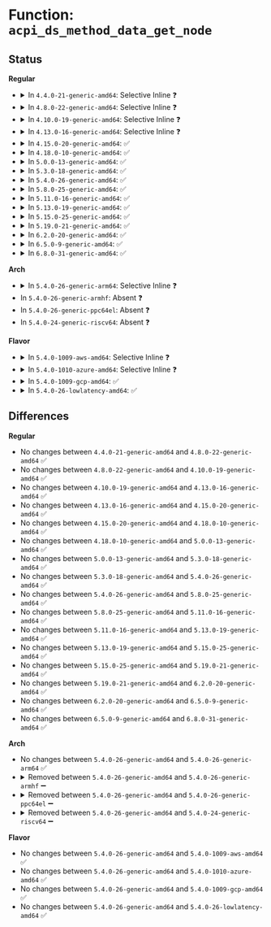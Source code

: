 # Function: <code>acpi_ds_method_data_get_node</code>

## Status
<b>Regular</b>
<ul>
<li>
<details>
<summary>In <code>4.4.0-21-generic-amd64</code>: Selective Inline ❓</summary>

```c
acpi_status acpi_ds_method_data_get_node(u8 type, u32 index, struct acpi_walk_state * walk_state, struct acpi_namespace_node * * node)
```

```json
{
  "name": "acpi_ds_method_data_get_node",
  "collision_type": "Unique Global",
  "inline_type": "Selective",
  "funcs": [
    {
      "addr": 18446744071583615853,
      "name": "acpi_ds_method_data_get_node",
      "external": true,
      "loc": "drivers/acpi/acpica/dsmthdat.c:248",
      "file": "drivers/acpi/acpica/dsmthdat.c",
      "inline": "not declared, inlined",
      "caller_inline": [],
      "caller_func": [
        "drivers/acpi/acpica/dsmthdat.c:acpi_ds_method_data_init_args",
        "drivers/acpi/acpica/dsmthdat.c:acpi_ds_method_data_get_value",
        "drivers/acpi/acpica/dsmthdat.c:acpi_ds_store_object_to_local",
        "drivers/acpi/acpica/dsmthdat.c:acpi_ds_store_object_to_local",
        "drivers/acpi/acpica/dsmthdat.c:acpi_ds_store_object_to_local",
        "drivers/acpi/acpica/dsobject.c:acpi_ds_init_object_from_op",
        "drivers/acpi/acpica/exresolv.c:acpi_ex_resolve_multiple"
      ]
    }
  ],
  "symbols": [
    {
      "addr": 18446744071583615853,
      "name": "acpi_ds_method_data_get_node",
      "section": ".text",
      "bind": "STB_GLOBAL",
      "size": 165
    }
  ]
}
```
</details>
</li>
<li>
<details>
<summary>In <code>4.8.0-22-generic-amd64</code>: Selective Inline ❓</summary>

```c
acpi_status acpi_ds_method_data_get_node(u8 type, u32 index, struct acpi_walk_state * walk_state, struct acpi_namespace_node * * node)
```

```json
{
  "name": "acpi_ds_method_data_get_node",
  "collision_type": "Unique Global",
  "inline_type": "Selective",
  "funcs": [
    {
      "addr": 18446744071583938950,
      "name": "acpi_ds_method_data_get_node",
      "external": true,
      "loc": "drivers/acpi/acpica/dsmthdat.c:249",
      "file": "drivers/acpi/acpica/dsmthdat.c",
      "inline": "not declared, inlined",
      "caller_inline": [],
      "caller_func": [
        "drivers/acpi/acpica/dsmthdat.c:acpi_ds_store_object_to_local",
        "drivers/acpi/acpica/dsmthdat.c:acpi_ds_store_object_to_local",
        "drivers/acpi/acpica/dsmthdat.c:acpi_ds_store_object_to_local",
        "drivers/acpi/acpica/dsmthdat.c:acpi_ds_method_data_get_value",
        "drivers/acpi/acpica/dsmthdat.c:acpi_ds_method_data_init_args",
        "drivers/acpi/acpica/dsobject.c:acpi_ds_init_object_from_op",
        "drivers/acpi/acpica/exresolv.c:acpi_ex_resolve_multiple"
      ]
    }
  ],
  "symbols": [
    {
      "addr": 18446744071583938950,
      "name": "acpi_ds_method_data_get_node",
      "section": ".text",
      "bind": "STB_GLOBAL",
      "size": 165
    }
  ]
}
```
</details>
</li>
<li>
<details>
<summary>In <code>4.10.0-19-generic-amd64</code>: Selective Inline ❓</summary>

```c
acpi_status acpi_ds_method_data_get_node(u8 type, u32 index, struct acpi_walk_state * walk_state, struct acpi_namespace_node * * node)
```

```json
{
  "name": "acpi_ds_method_data_get_node",
  "collision_type": "Unique Global",
  "inline_type": "Selective",
  "funcs": [
    {
      "addr": 18446744071584080533,
      "name": "acpi_ds_method_data_get_node",
      "external": true,
      "loc": "drivers/acpi/acpica/dsmthdat.c:249",
      "file": "drivers/acpi/acpica/dsmthdat.c",
      "inline": "not declared, inlined",
      "caller_inline": [],
      "caller_func": [
        "drivers/acpi/acpica/dsmthdat.c:acpi_ds_store_object_to_local",
        "drivers/acpi/acpica/dsmthdat.c:acpi_ds_store_object_to_local",
        "drivers/acpi/acpica/dsmthdat.c:acpi_ds_store_object_to_local",
        "drivers/acpi/acpica/dsmthdat.c:acpi_ds_method_data_get_value",
        "drivers/acpi/acpica/dsmthdat.c:acpi_ds_method_data_init_args",
        "drivers/acpi/acpica/dsobject.c:acpi_ds_init_object_from_op",
        "drivers/acpi/acpica/exresolv.c:acpi_ex_resolve_multiple"
      ]
    }
  ],
  "symbols": [
    {
      "addr": 18446744071584080533,
      "name": "acpi_ds_method_data_get_node",
      "section": ".text",
      "bind": "STB_GLOBAL",
      "size": 165
    }
  ]
}
```
</details>
</li>
<li>
<details>
<summary>In <code>4.13.0-16-generic-amd64</code>: Selective Inline ❓</summary>

```c
acpi_status acpi_ds_method_data_get_node(u8 type, u32 index, struct acpi_walk_state * walk_state, struct acpi_namespace_node * * node)
```

```json
{
  "name": "acpi_ds_method_data_get_node",
  "collision_type": "Unique Global",
  "inline_type": "Selective",
  "funcs": [
    {
      "addr": 18446744071584147292,
      "name": "acpi_ds_method_data_get_node",
      "external": true,
      "loc": "drivers/acpi/acpica/dsmthdat.c:249",
      "file": "drivers/acpi/acpica/dsmthdat.c",
      "inline": "not declared, inlined",
      "caller_inline": [],
      "caller_func": [
        "drivers/acpi/acpica/dsmthdat.c:acpi_ds_store_object_to_local",
        "drivers/acpi/acpica/dsmthdat.c:acpi_ds_store_object_to_local",
        "drivers/acpi/acpica/dsmthdat.c:acpi_ds_store_object_to_local",
        "drivers/acpi/acpica/dsmthdat.c:acpi_ds_method_data_get_value",
        "drivers/acpi/acpica/dsmthdat.c:acpi_ds_method_data_init_args",
        "drivers/acpi/acpica/dsobject.c:acpi_ds_init_object_from_op",
        "drivers/acpi/acpica/exresolv.c:acpi_ex_resolve_multiple"
      ]
    }
  ],
  "symbols": [
    {
      "addr": 18446744071584147292,
      "name": "acpi_ds_method_data_get_node",
      "section": ".text",
      "bind": "STB_GLOBAL",
      "size": 165
    }
  ]
}
```
</details>
</li>
<li>
<details>
<summary>In <code>4.15.0-20-generic-amd64</code>: ✅</summary>

```c
acpi_status acpi_ds_method_data_get_node(u8 type, u32 index, struct acpi_walk_state * walk_state, struct acpi_namespace_node * * node)
```

```json
{
  "name": "acpi_ds_method_data_get_node",
  "collision_type": "Unique Global",
  "inline_type": "No",
  "funcs": [
    {
      "addr": 18446744071584428659,
      "name": "acpi_ds_method_data_get_node",
      "external": true,
      "loc": "drivers/acpi/acpica/dsmthdat.c:249",
      "file": "drivers/acpi/acpica/dsmthdat.c",
      "inline": "seen, unknown",
      "caller_inline": [],
      "caller_func": [
        "drivers/acpi/acpica/dsmthdat.c:acpi_ds_store_object_to_local",
        "drivers/acpi/acpica/dsmthdat.c:acpi_ds_store_object_to_local",
        "drivers/acpi/acpica/dsmthdat.c:acpi_ds_method_data_get_value",
        "drivers/acpi/acpica/dsmthdat.c:acpi_ds_method_data_set_value",
        "drivers/acpi/acpica/dsobject.c:acpi_ds_init_object_from_op",
        "drivers/acpi/acpica/exresolv.c:acpi_ex_resolve_multiple"
      ]
    }
  ],
  "symbols": [
    {
      "addr": 18446744071584428659,
      "name": "acpi_ds_method_data_get_node",
      "section": ".text",
      "bind": "STB_GLOBAL",
      "size": 363
    }
  ]
}
```
</details>
</li>
<li>
<details>
<summary>In <code>4.18.0-10-generic-amd64</code>: ✅</summary>

```c
acpi_status acpi_ds_method_data_get_node(u8 type, u32 index, struct acpi_walk_state * walk_state, struct acpi_namespace_node * * node)
```

```json
{
  "name": "acpi_ds_method_data_get_node",
  "collision_type": "Unique Global",
  "inline_type": "No",
  "funcs": [
    {
      "addr": 18446744071584652227,
      "name": "acpi_ds_method_data_get_node",
      "external": true,
      "loc": "drivers/acpi/acpica/dsmthdat.c:213",
      "file": "drivers/acpi/acpica/dsmthdat.c",
      "inline": "seen, unknown",
      "caller_inline": [],
      "caller_func": [
        "drivers/acpi/acpica/dsmthdat.c:acpi_ds_store_object_to_local",
        "drivers/acpi/acpica/dsmthdat.c:acpi_ds_store_object_to_local",
        "drivers/acpi/acpica/dsmthdat.c:acpi_ds_method_data_get_value",
        "drivers/acpi/acpica/dsmthdat.c:acpi_ds_method_data_set_value",
        "drivers/acpi/acpica/dsobject.c:acpi_ds_init_object_from_op",
        "drivers/acpi/acpica/exresolv.c:acpi_ex_resolve_multiple"
      ]
    }
  ],
  "symbols": [
    {
      "addr": 18446744071584652227,
      "name": "acpi_ds_method_data_get_node",
      "section": ".text",
      "bind": "STB_GLOBAL",
      "size": 363
    }
  ]
}
```
</details>
</li>
<li>
<details>
<summary>In <code>5.0.0-13-generic-amd64</code>: ✅</summary>

```c
acpi_status acpi_ds_method_data_get_node(u8 type, u32 index, struct acpi_walk_state * walk_state, struct acpi_namespace_node * * node)
```

```json
{
  "name": "acpi_ds_method_data_get_node",
  "collision_type": "Unique Global",
  "inline_type": "No",
  "funcs": [
    {
      "addr": 18446744071584752009,
      "name": "acpi_ds_method_data_get_node",
      "external": true,
      "loc": "drivers/acpi/acpica/dsmthdat.c:213",
      "file": "drivers/acpi/acpica/dsmthdat.c",
      "inline": "seen, unknown",
      "caller_inline": [],
      "caller_func": [
        "drivers/acpi/acpica/dsmthdat.c:acpi_ds_store_object_to_local",
        "drivers/acpi/acpica/dsmthdat.c:acpi_ds_store_object_to_local",
        "drivers/acpi/acpica/dsmthdat.c:acpi_ds_method_data_get_value",
        "drivers/acpi/acpica/dsmthdat.c:acpi_ds_method_data_set_value",
        "drivers/acpi/acpica/dsobject.c:acpi_ds_init_object_from_op",
        "drivers/acpi/acpica/exresolv.c:acpi_ex_resolve_multiple"
      ]
    }
  ],
  "symbols": [
    {
      "addr": 18446744071584752009,
      "name": "acpi_ds_method_data_get_node",
      "section": ".text",
      "bind": "STB_GLOBAL",
      "size": 363
    }
  ]
}
```
</details>
</li>
<li>
<details>
<summary>In <code>5.3.0-18-generic-amd64</code>: ✅</summary>

```c
acpi_status acpi_ds_method_data_get_node(u8 type, u32 index, struct acpi_walk_state * walk_state, struct acpi_namespace_node * * node)
```

```json
{
  "name": "acpi_ds_method_data_get_node",
  "collision_type": "Unique Global",
  "inline_type": "No",
  "funcs": [
    {
      "addr": 18446744071584954377,
      "name": "acpi_ds_method_data_get_node",
      "external": true,
      "loc": "drivers/acpi/acpica/dsmthdat.c:213",
      "file": "drivers/acpi/acpica/dsmthdat.c",
      "inline": "seen, unknown",
      "caller_inline": [],
      "caller_func": [
        "drivers/acpi/acpica/dsmthdat.c:acpi_ds_store_object_to_local",
        "drivers/acpi/acpica/dsmthdat.c:acpi_ds_store_object_to_local",
        "drivers/acpi/acpica/dsmthdat.c:acpi_ds_method_data_get_value",
        "drivers/acpi/acpica/dsmthdat.c:acpi_ds_method_data_set_value",
        "drivers/acpi/acpica/dsobject.c:acpi_ds_init_object_from_op",
        "drivers/acpi/acpica/exresolv.c:acpi_ex_resolve_multiple"
      ]
    }
  ],
  "symbols": [
    {
      "addr": 18446744071584954377,
      "name": "acpi_ds_method_data_get_node",
      "section": ".text",
      "bind": "STB_GLOBAL",
      "size": 364
    }
  ]
}
```
</details>
</li>
<li>
<details>
<summary>In <code>5.4.0-26-generic-amd64</code>: ✅</summary>

```c
acpi_status acpi_ds_method_data_get_node(u8 type, u32 index, struct acpi_walk_state * walk_state, struct acpi_namespace_node * * node)
```

```json
{
  "name": "acpi_ds_method_data_get_node",
  "collision_type": "Unique Global",
  "inline_type": "No",
  "funcs": [
    {
      "addr": 18446744071585090177,
      "name": "acpi_ds_method_data_get_node",
      "external": true,
      "loc": "drivers/acpi/acpica/dsmthdat.c:213",
      "file": "drivers/acpi/acpica/dsmthdat.c",
      "inline": "seen, unknown",
      "caller_inline": [],
      "caller_func": [
        "drivers/acpi/acpica/dsmthdat.c:acpi_ds_store_object_to_local",
        "drivers/acpi/acpica/dsmthdat.c:acpi_ds_store_object_to_local",
        "drivers/acpi/acpica/dsmthdat.c:acpi_ds_method_data_get_value",
        "drivers/acpi/acpica/dsmthdat.c:acpi_ds_method_data_set_value",
        "drivers/acpi/acpica/dsobject.c:acpi_ds_init_object_from_op",
        "drivers/acpi/acpica/exresolv.c:acpi_ex_resolve_multiple"
      ]
    }
  ],
  "symbols": [
    {
      "addr": 18446744071585090177,
      "name": "acpi_ds_method_data_get_node",
      "section": ".text",
      "bind": "STB_GLOBAL",
      "size": 364
    }
  ]
}
```
</details>
</li>
<li>
<details>
<summary>In <code>5.8.0-25-generic-amd64</code>: ✅</summary>

```c
acpi_status acpi_ds_method_data_get_node(u8 type, u32 index, struct acpi_walk_state * walk_state, struct acpi_namespace_node * * node)
```

```json
{
  "name": "acpi_ds_method_data_get_node",
  "collision_type": "Unique Global",
  "inline_type": "No",
  "funcs": [
    {
      "addr": 18446744071585794826,
      "name": "acpi_ds_method_data_get_node",
      "external": true,
      "loc": "drivers/acpi/acpica/dsmthdat.c:213",
      "file": "drivers/acpi/acpica/dsmthdat.c",
      "inline": "seen, unknown",
      "caller_inline": [],
      "caller_func": [
        "drivers/acpi/acpica/dsmthdat.c:acpi_ds_store_object_to_local",
        "drivers/acpi/acpica/dsmthdat.c:acpi_ds_method_data_delete_value",
        "drivers/acpi/acpica/dsmthdat.c:acpi_ds_method_data_get_value",
        "drivers/acpi/acpica/dsmthdat.c:acpi_ds_method_data_set_value",
        "drivers/acpi/acpica/dsobject.c:acpi_ds_init_object_from_op",
        "drivers/acpi/acpica/exresolv.c:acpi_ex_resolve_multiple"
      ]
    }
  ],
  "symbols": [
    {
      "addr": 18446744071585794826,
      "name": "acpi_ds_method_data_get_node",
      "section": ".text",
      "bind": "STB_GLOBAL",
      "size": 364
    }
  ]
}
```
</details>
</li>
<li>
<details>
<summary>In <code>5.11.0-16-generic-amd64</code>: ✅</summary>

```c
acpi_status acpi_ds_method_data_get_node(u8 type, u32 index, struct acpi_walk_state * walk_state, struct acpi_namespace_node * * node)
```

```json
{
  "name": "acpi_ds_method_data_get_node",
  "collision_type": "Unique Global",
  "inline_type": "No",
  "funcs": [
    {
      "addr": 18446744071585915682,
      "name": "acpi_ds_method_data_get_node",
      "external": true,
      "loc": "drivers/acpi/acpica/dsmthdat.c:213",
      "file": "drivers/acpi/acpica/dsmthdat.c",
      "inline": "seen, unknown",
      "caller_inline": [],
      "caller_func": [
        "drivers/acpi/acpica/dsmthdat.c:acpi_ds_store_object_to_local",
        "drivers/acpi/acpica/dsmthdat.c:acpi_ds_method_data_delete_value",
        "drivers/acpi/acpica/dsmthdat.c:acpi_ds_method_data_get_value",
        "drivers/acpi/acpica/dsmthdat.c:acpi_ds_method_data_set_value",
        "drivers/acpi/acpica/dsobject.c:acpi_ds_init_object_from_op",
        "drivers/acpi/acpica/exresolv.c:acpi_ex_resolve_multiple"
      ]
    }
  ],
  "symbols": [
    {
      "addr": 18446744071585915682,
      "name": "acpi_ds_method_data_get_node",
      "section": ".text",
      "bind": "STB_GLOBAL",
      "size": 364
    }
  ]
}
```
</details>
</li>
<li>
<details>
<summary>In <code>5.13.0-19-generic-amd64</code>: ✅</summary>

```c
acpi_status acpi_ds_method_data_get_node(u8 type, u32 index, struct acpi_walk_state * walk_state, struct acpi_namespace_node * * node)
```

```json
{
  "name": "acpi_ds_method_data_get_node",
  "collision_type": "Unique Global",
  "inline_type": "No",
  "funcs": [
    {
      "addr": 18446744071585793023,
      "name": "acpi_ds_method_data_get_node",
      "external": true,
      "loc": "drivers/acpi/acpica/dsmthdat.c:213",
      "file": "drivers/acpi/acpica/dsmthdat.c",
      "inline": "seen, unknown",
      "caller_inline": [],
      "caller_func": [
        "drivers/acpi/acpica/dsmthdat.c:acpi_ds_store_object_to_local",
        "drivers/acpi/acpica/dsmthdat.c:acpi_ds_store_object_to_local",
        "drivers/acpi/acpica/dsmthdat.c:acpi_ds_method_data_get_value",
        "drivers/acpi/acpica/dsmthdat.c:acpi_ds_method_data_set_value",
        "drivers/acpi/acpica/dsobject.c:acpi_ds_init_object_from_op",
        "drivers/acpi/acpica/exresolv.c:acpi_ex_resolve_multiple"
      ]
    }
  ],
  "symbols": [
    {
      "addr": 18446744071585793023,
      "name": "acpi_ds_method_data_get_node",
      "section": ".text",
      "bind": "STB_GLOBAL",
      "size": 368
    }
  ]
}
```
</details>
</li>
<li>
<details>
<summary>In <code>5.15.0-25-generic-amd64</code>: ✅</summary>

```c
acpi_status acpi_ds_method_data_get_node(u8 type, u32 index, struct acpi_walk_state * walk_state, struct acpi_namespace_node * * node)
```

```json
{
  "name": "acpi_ds_method_data_get_node",
  "collision_type": "Unique Global",
  "inline_type": "No",
  "funcs": [
    {
      "addr": 18446744071586278432,
      "name": "acpi_ds_method_data_get_node",
      "external": true,
      "loc": "drivers/acpi/acpica/dsmthdat.c:213",
      "file": "drivers/acpi/acpica/dsmthdat.c",
      "inline": "seen, unknown",
      "caller_inline": [],
      "caller_func": [
        "drivers/acpi/acpica/dsmthdat.c:acpi_ds_store_object_to_local",
        "drivers/acpi/acpica/dsmthdat.c:acpi_ds_store_object_to_local",
        "drivers/acpi/acpica/dsmthdat.c:acpi_ds_method_data_get_value",
        "drivers/acpi/acpica/dsmthdat.c:acpi_ds_method_data_set_value",
        "drivers/acpi/acpica/dsobject.c:acpi_ds_init_object_from_op",
        "drivers/acpi/acpica/exresolv.c:acpi_ex_resolve_multiple"
      ]
    }
  ],
  "symbols": [
    {
      "addr": 18446744071586278432,
      "name": "acpi_ds_method_data_get_node",
      "section": ".text",
      "bind": "STB_GLOBAL",
      "size": 419
    }
  ]
}
```
</details>
</li>
<li>
<details>
<summary>In <code>5.19.0-21-generic-amd64</code>: ✅</summary>

```c
acpi_status acpi_ds_method_data_get_node(u8 type, u32 index, struct acpi_walk_state * walk_state, struct acpi_namespace_node * * node)
```

```json
{
  "name": "acpi_ds_method_data_get_node",
  "collision_type": "Unique Global",
  "inline_type": "No",
  "funcs": [
    {
      "addr": 18446744071587522413,
      "name": "acpi_ds_method_data_get_node",
      "external": true,
      "loc": "drivers/acpi/acpica/dsmthdat.c:213",
      "file": "drivers/acpi/acpica/dsmthdat.c",
      "inline": "seen, unknown",
      "caller_inline": [],
      "caller_func": [
        "drivers/acpi/acpica/dsmthdat.c:acpi_ds_store_object_to_local",
        "drivers/acpi/acpica/dsmthdat.c:acpi_ds_store_object_to_local",
        "drivers/acpi/acpica/dsmthdat.c:acpi_ds_method_data_get_value",
        "drivers/acpi/acpica/dsmthdat.c:acpi_ds_method_data_set_value",
        "drivers/acpi/acpica/dsobject.c:acpi_ds_init_object_from_op",
        "drivers/acpi/acpica/exresolv.c:acpi_ex_resolve_multiple"
      ]
    }
  ],
  "symbols": [
    {
      "addr": 18446744071587522413,
      "name": "acpi_ds_method_data_get_node",
      "section": ".text",
      "bind": "STB_GLOBAL",
      "size": 431
    }
  ]
}
```
</details>
</li>
<li>
<details>
<summary>In <code>6.2.0-20-generic-amd64</code>: ✅</summary>

```c
acpi_status acpi_ds_method_data_get_node(u8 type, u32 index, struct acpi_walk_state * walk_state, struct acpi_namespace_node * * node)
```

```json
{
  "name": "acpi_ds_method_data_get_node",
  "collision_type": "Unique Global",
  "inline_type": "No",
  "funcs": [
    {
      "addr": 18446744071588799344,
      "name": "acpi_ds_method_data_get_node",
      "external": true,
      "loc": "drivers/acpi/acpica/dsmthdat.c:213",
      "file": "drivers/acpi/acpica/dsmthdat.c",
      "inline": "seen, unknown",
      "caller_inline": [],
      "caller_func": [
        "drivers/acpi/acpica/dsmthdat.c:acpi_ds_store_object_to_local",
        "drivers/acpi/acpica/dsmthdat.c:acpi_ds_store_object_to_local",
        "drivers/acpi/acpica/dsmthdat.c:acpi_ds_method_data_get_value",
        "drivers/acpi/acpica/dsmthdat.c:acpi_ds_method_data_set_value",
        "drivers/acpi/acpica/dsobject.c:acpi_ds_init_object_from_op",
        "drivers/acpi/acpica/dsobject.c:acpi_ds_init_object_from_op",
        "drivers/acpi/acpica/exresolv.c:acpi_ex_resolve_multiple"
      ]
    }
  ],
  "symbols": [
    {
      "addr": 18446744071588799344,
      "name": "acpi_ds_method_data_get_node",
      "section": ".text",
      "bind": "STB_GLOBAL",
      "size": 486
    }
  ]
}
```
</details>
</li>
<li>
<details>
<summary>In <code>6.5.0-9-generic-amd64</code>: ✅</summary>

```c
acpi_status acpi_ds_method_data_get_node(u8 type, u32 index, struct acpi_walk_state * walk_state, struct acpi_namespace_node * * node)
```

```json
{
  "name": "acpi_ds_method_data_get_node",
  "collision_type": "Unique Global",
  "inline_type": "No",
  "funcs": [
    {
      "addr": 18446744071589088800,
      "name": "acpi_ds_method_data_get_node",
      "external": true,
      "loc": "drivers/acpi/acpica/dsmthdat.c:213",
      "file": "drivers/acpi/acpica/dsmthdat.c",
      "inline": "seen, unknown",
      "caller_inline": [],
      "caller_func": [
        "drivers/acpi/acpica/dsmthdat.c:acpi_ds_store_object_to_local",
        "drivers/acpi/acpica/dsmthdat.c:acpi_ds_store_object_to_local",
        "drivers/acpi/acpica/dsmthdat.c:acpi_ds_method_data_get_value",
        "drivers/acpi/acpica/dsmthdat.c:acpi_ds_method_data_set_value",
        "drivers/acpi/acpica/dsobject.c:acpi_ds_init_object_from_op",
        "drivers/acpi/acpica/dsobject.c:acpi_ds_init_object_from_op",
        "drivers/acpi/acpica/exresolv.c:acpi_ex_resolve_multiple"
      ]
    }
  ],
  "symbols": [
    {
      "addr": 18446744071589088800,
      "name": "acpi_ds_method_data_get_node",
      "section": ".text",
      "bind": "STB_GLOBAL",
      "size": 489
    }
  ]
}
```
</details>
</li>
<li>
<details>
<summary>In <code>6.8.0-31-generic-amd64</code>: ✅</summary>

```c
acpi_status acpi_ds_method_data_get_node(u8 type, u32 index, struct acpi_walk_state * walk_state, struct acpi_namespace_node * * node)
```

```json
{
  "name": "acpi_ds_method_data_get_node",
  "collision_type": "Unique Global",
  "inline_type": "No",
  "funcs": [
    {
      "addr": 18446744071589394544,
      "name": "acpi_ds_method_data_get_node",
      "external": true,
      "loc": "drivers/acpi/acpica/dsmthdat.c:213",
      "file": "drivers/acpi/acpica/dsmthdat.c",
      "inline": "seen, unknown",
      "caller_inline": [],
      "caller_func": [
        "drivers/acpi/acpica/dsmthdat.c:acpi_ds_store_object_to_local",
        "drivers/acpi/acpica/dsmthdat.c:acpi_ds_store_object_to_local",
        "drivers/acpi/acpica/dsmthdat.c:acpi_ds_method_data_get_value",
        "drivers/acpi/acpica/dsmthdat.c:acpi_ds_method_data_set_value",
        "drivers/acpi/acpica/dsobject.c:acpi_ds_init_object_from_op",
        "drivers/acpi/acpica/dsobject.c:acpi_ds_init_object_from_op",
        "drivers/acpi/acpica/exresolv.c:acpi_ex_resolve_multiple"
      ]
    }
  ],
  "symbols": [
    {
      "addr": 18446744071589394544,
      "name": "acpi_ds_method_data_get_node",
      "section": ".text",
      "bind": "STB_GLOBAL",
      "size": 489
    }
  ]
}
```
</details>
</li>
</ul>
<b>Arch</b>
<ul>
<li>
<details>
<summary>In <code>5.4.0-26-generic-arm64</code>: Selective Inline ❓</summary>

```c
acpi_status acpi_ds_method_data_get_node(u8 type, u32 index, struct acpi_walk_state * walk_state, struct acpi_namespace_node * * node)
```

```json
{
  "name": "acpi_ds_method_data_get_node",
  "collision_type": "Unique Global",
  "inline_type": "Selective",
  "funcs": [
    {
      "addr": 18446603336497488284,
      "name": "acpi_ds_method_data_get_node",
      "external": true,
      "loc": "drivers/acpi/acpica/dsmthdat.c:213",
      "file": "drivers/acpi/acpica/dsmthdat.c",
      "inline": "not declared, inlined",
      "caller_inline": [],
      "caller_func": [
        "drivers/acpi/acpica/dsmthdat.c:acpi_ds_store_object_to_local",
        "drivers/acpi/acpica/dsmthdat.c:acpi_ds_store_object_to_local",
        "drivers/acpi/acpica/dsmthdat.c:acpi_ds_store_object_to_local",
        "drivers/acpi/acpica/dsmthdat.c:acpi_ds_method_data_get_value",
        "drivers/acpi/acpica/dsmthdat.c:acpi_ds_method_data_init_args",
        "drivers/acpi/acpica/dsobject.c:acpi_ds_init_object_from_op",
        "drivers/acpi/acpica/exresolv.c:acpi_ex_resolve_multiple"
      ]
    }
  ],
  "symbols": [
    {
      "addr": 18446603336497488284,
      "name": "acpi_ds_method_data_get_node",
      "section": ".text",
      "bind": "STB_GLOBAL",
      "size": 220
    }
  ]
}
```
</details>
</li>
<li>
In <code>5.4.0-26-generic-armhf</code>: Absent ❓
</li>
<li>
In <code>5.4.0-26-generic-ppc64el</code>: Absent ❓
</li>
<li>
In <code>5.4.0-24-generic-riscv64</code>: Absent ❓
</li>
</ul>
<b>Flavor</b>
<ul>
<li>
<details>
<summary>In <code>5.4.0-1009-aws-amd64</code>: Selective Inline ❓</summary>

```c
acpi_status acpi_ds_method_data_get_node(u8 type, u32 index, struct acpi_walk_state * walk_state, struct acpi_namespace_node * * node)
```

```json
{
  "name": "acpi_ds_method_data_get_node",
  "collision_type": "Unique Global",
  "inline_type": "Selective",
  "funcs": [
    {
      "addr": 18446744071585013364,
      "name": "acpi_ds_method_data_get_node",
      "external": true,
      "loc": "drivers/acpi/acpica/dsmthdat.c:213",
      "file": "drivers/acpi/acpica/dsmthdat.c",
      "inline": "not declared, inlined",
      "caller_inline": [],
      "caller_func": [
        "drivers/acpi/acpica/dsmthdat.c:acpi_ds_store_object_to_local",
        "drivers/acpi/acpica/dsmthdat.c:acpi_ds_store_object_to_local",
        "drivers/acpi/acpica/dsmthdat.c:acpi_ds_store_object_to_local",
        "drivers/acpi/acpica/dsmthdat.c:acpi_ds_method_data_get_value",
        "drivers/acpi/acpica/dsmthdat.c:acpi_ds_method_data_init_args",
        "drivers/acpi/acpica/dsobject.c:acpi_ds_init_object_from_op",
        "drivers/acpi/acpica/exresolv.c:acpi_ex_resolve_multiple"
      ]
    }
  ],
  "symbols": [
    {
      "addr": 18446744071585013364,
      "name": "acpi_ds_method_data_get_node",
      "section": ".text",
      "bind": "STB_GLOBAL",
      "size": 168
    }
  ]
}
```
</details>
</li>
<li>
<details>
<summary>In <code>5.4.0-1010-azure-amd64</code>: Selective Inline ❓</summary>

```c
acpi_status acpi_ds_method_data_get_node(u8 type, u32 index, struct acpi_walk_state * walk_state, struct acpi_namespace_node * * node)
```

```json
{
  "name": "acpi_ds_method_data_get_node",
  "collision_type": "Unique Global",
  "inline_type": "Selective",
  "funcs": [
    {
      "addr": 18446744071584929002,
      "name": "acpi_ds_method_data_get_node",
      "external": true,
      "loc": "drivers/acpi/acpica/dsmthdat.c:213",
      "file": "drivers/acpi/acpica/dsmthdat.c",
      "inline": "not declared, inlined",
      "caller_inline": [],
      "caller_func": [
        "drivers/acpi/acpica/dsmthdat.c:acpi_ds_store_object_to_local",
        "drivers/acpi/acpica/dsmthdat.c:acpi_ds_store_object_to_local",
        "drivers/acpi/acpica/dsmthdat.c:acpi_ds_store_object_to_local",
        "drivers/acpi/acpica/dsmthdat.c:acpi_ds_method_data_get_value",
        "drivers/acpi/acpica/dsmthdat.c:acpi_ds_method_data_init_args",
        "drivers/acpi/acpica/dsobject.c:acpi_ds_init_object_from_op",
        "drivers/acpi/acpica/exresolv.c:acpi_ex_resolve_multiple"
      ]
    }
  ],
  "symbols": [
    {
      "addr": 18446744071584929002,
      "name": "acpi_ds_method_data_get_node",
      "section": ".text",
      "bind": "STB_GLOBAL",
      "size": 168
    }
  ]
}
```
</details>
</li>
<li>
<details>
<summary>In <code>5.4.0-1009-gcp-amd64</code>: ✅</summary>

```c
acpi_status acpi_ds_method_data_get_node(u8 type, u32 index, struct acpi_walk_state * walk_state, struct acpi_namespace_node * * node)
```

```json
{
  "name": "acpi_ds_method_data_get_node",
  "collision_type": "Unique Global",
  "inline_type": "No",
  "funcs": [
    {
      "addr": 18446744071585041761,
      "name": "acpi_ds_method_data_get_node",
      "external": true,
      "loc": "drivers/acpi/acpica/dsmthdat.c:213",
      "file": "drivers/acpi/acpica/dsmthdat.c",
      "inline": "seen, unknown",
      "caller_inline": [],
      "caller_func": [
        "drivers/acpi/acpica/dsmthdat.c:acpi_ds_store_object_to_local",
        "drivers/acpi/acpica/dsmthdat.c:acpi_ds_store_object_to_local",
        "drivers/acpi/acpica/dsmthdat.c:acpi_ds_method_data_get_value",
        "drivers/acpi/acpica/dsmthdat.c:acpi_ds_method_data_set_value",
        "drivers/acpi/acpica/dsobject.c:acpi_ds_init_object_from_op",
        "drivers/acpi/acpica/exresolv.c:acpi_ex_resolve_multiple"
      ]
    }
  ],
  "symbols": [
    {
      "addr": 18446744071585041761,
      "name": "acpi_ds_method_data_get_node",
      "section": ".text",
      "bind": "STB_GLOBAL",
      "size": 364
    }
  ]
}
```
</details>
</li>
<li>
<details>
<summary>In <code>5.4.0-26-lowlatency-amd64</code>: ✅</summary>

```c
acpi_status acpi_ds_method_data_get_node(u8 type, u32 index, struct acpi_walk_state * walk_state, struct acpi_namespace_node * * node)
```

```json
{
  "name": "acpi_ds_method_data_get_node",
  "collision_type": "Unique Global",
  "inline_type": "No",
  "funcs": [
    {
      "addr": 18446744071585147921,
      "name": "acpi_ds_method_data_get_node",
      "external": true,
      "loc": "drivers/acpi/acpica/dsmthdat.c:213",
      "file": "drivers/acpi/acpica/dsmthdat.c",
      "inline": "seen, unknown",
      "caller_inline": [],
      "caller_func": [
        "drivers/acpi/acpica/dsmthdat.c:acpi_ds_store_object_to_local",
        "drivers/acpi/acpica/dsmthdat.c:acpi_ds_store_object_to_local",
        "drivers/acpi/acpica/dsmthdat.c:acpi_ds_method_data_get_value",
        "drivers/acpi/acpica/dsmthdat.c:acpi_ds_method_data_set_value",
        "drivers/acpi/acpica/dsobject.c:acpi_ds_init_object_from_op",
        "drivers/acpi/acpica/exresolv.c:acpi_ex_resolve_multiple"
      ]
    }
  ],
  "symbols": [
    {
      "addr": 18446744071585147921,
      "name": "acpi_ds_method_data_get_node",
      "section": ".text",
      "bind": "STB_GLOBAL",
      "size": 364
    }
  ]
}
```
</details>
</li>
</ul>

## Differences
<b>Regular</b>
<ul>
<li>
No changes between <code>4.4.0-21-generic-amd64</code> and <code>4.8.0-22-generic-amd64</code> ✅
</li>
<li>
No changes between <code>4.8.0-22-generic-amd64</code> and <code>4.10.0-19-generic-amd64</code> ✅
</li>
<li>
No changes between <code>4.10.0-19-generic-amd64</code> and <code>4.13.0-16-generic-amd64</code> ✅
</li>
<li>
No changes between <code>4.13.0-16-generic-amd64</code> and <code>4.15.0-20-generic-amd64</code> ✅
</li>
<li>
No changes between <code>4.15.0-20-generic-amd64</code> and <code>4.18.0-10-generic-amd64</code> ✅
</li>
<li>
No changes between <code>4.18.0-10-generic-amd64</code> and <code>5.0.0-13-generic-amd64</code> ✅
</li>
<li>
No changes between <code>5.0.0-13-generic-amd64</code> and <code>5.3.0-18-generic-amd64</code> ✅
</li>
<li>
No changes between <code>5.3.0-18-generic-amd64</code> and <code>5.4.0-26-generic-amd64</code> ✅
</li>
<li>
No changes between <code>5.4.0-26-generic-amd64</code> and <code>5.8.0-25-generic-amd64</code> ✅
</li>
<li>
No changes between <code>5.8.0-25-generic-amd64</code> and <code>5.11.0-16-generic-amd64</code> ✅
</li>
<li>
No changes between <code>5.11.0-16-generic-amd64</code> and <code>5.13.0-19-generic-amd64</code> ✅
</li>
<li>
No changes between <code>5.13.0-19-generic-amd64</code> and <code>5.15.0-25-generic-amd64</code> ✅
</li>
<li>
No changes between <code>5.15.0-25-generic-amd64</code> and <code>5.19.0-21-generic-amd64</code> ✅
</li>
<li>
No changes between <code>5.19.0-21-generic-amd64</code> and <code>6.2.0-20-generic-amd64</code> ✅
</li>
<li>
No changes between <code>6.2.0-20-generic-amd64</code> and <code>6.5.0-9-generic-amd64</code> ✅
</li>
<li>
No changes between <code>6.5.0-9-generic-amd64</code> and <code>6.8.0-31-generic-amd64</code> ✅
</li>
</ul>
<b>Arch</b>
<ul>
<li>
No changes between <code>5.4.0-26-generic-amd64</code> and <code>5.4.0-26-generic-arm64</code> ✅
</li>
<li>
<details>
<summary>Removed between <code>5.4.0-26-generic-amd64</code> and <code>5.4.0-26-generic-armhf</code> ➖</summary>

```c
acpi_status acpi_ds_method_data_get_node(u8 type, u32 index, struct acpi_walk_state * walk_state, struct acpi_namespace_node * * node)
```
</details>
</li>
<li>
<details>
<summary>Removed between <code>5.4.0-26-generic-amd64</code> and <code>5.4.0-26-generic-ppc64el</code> ➖</summary>

```c
acpi_status acpi_ds_method_data_get_node(u8 type, u32 index, struct acpi_walk_state * walk_state, struct acpi_namespace_node * * node)
```
</details>
</li>
<li>
<details>
<summary>Removed between <code>5.4.0-26-generic-amd64</code> and <code>5.4.0-24-generic-riscv64</code> ➖</summary>

```c
acpi_status acpi_ds_method_data_get_node(u8 type, u32 index, struct acpi_walk_state * walk_state, struct acpi_namespace_node * * node)
```
</details>
</li>
</ul>
<b>Flavor</b>
<ul>
<li>
No changes between <code>5.4.0-26-generic-amd64</code> and <code>5.4.0-1009-aws-amd64</code> ✅
</li>
<li>
No changes between <code>5.4.0-26-generic-amd64</code> and <code>5.4.0-1010-azure-amd64</code> ✅
</li>
<li>
No changes between <code>5.4.0-26-generic-amd64</code> and <code>5.4.0-1009-gcp-amd64</code> ✅
</li>
<li>
No changes between <code>5.4.0-26-generic-amd64</code> and <code>5.4.0-26-lowlatency-amd64</code> ✅
</li>
</ul>
